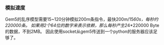 ### 模拟速度
Gem5的乱序模型需要15~120分钟模拟200m条指令，最快200m/15*60s，每秒约220000条。
如果用2个64位的数字来表示依赖，那么每秒产生2*4*220000 Byte的数据，不到2MB。
因此使用socket从gem5传送到一个python的服务器应该足够了。
